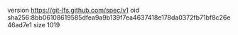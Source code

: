 version https://git-lfs.github.com/spec/v1
oid sha256:8bb06108619585dfea9a9b139f7ea4637418e178da0372fb71bf8c26e46ad7e1
size 1019
